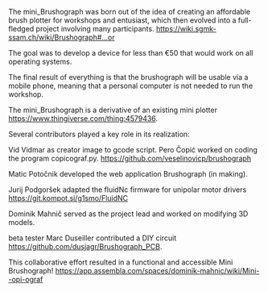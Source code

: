 

The mini_Brushograph was born out of the idea of creating an affordable brush plotter for workshops and entusiast, which then evolved into a full-fledged project involving many participants. https://wiki.sgmk-ssam.ch/wiki/Brushograph#...or

The goal was to develop a device for less than €50 that would work on all operating systems.

The final result of everything is that the brushograph will be usable via a mobile phone, meaning that a personal computer is not needed to run the workshop.

The mini_Brushograph is a derivative of an existing mini plotter https://www.thingiverse.com/thing:4579436. 

Several contributors played a key role in its realization:

Vid Vidmar as creator image to gcode script. Pero Čopić worked on coding the program copicograf.py. https://github.com/veselinovicp/brushograph

Matic Potočnik developed the web application Brushograph (in making).

Jurij Podgoršek adapted the fluidNc firmware for unipolar motor drivers https://git.kompot.si/g1smo/FluidNC

Dominik Mahnič served as the project lead and worked on modifying 3D models.

beta tester Marc Duseiller contributed a DIY circuit https://github.com/dusjagr/Brushograph_PCB.

This collaborative effort resulted in a functional and accessible Mini Brushograph! https://app.assembla.com/spaces/dominik-mahnic/wiki/Mini--opi-ograf

